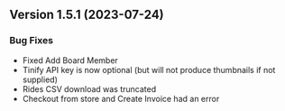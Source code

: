  ## Version 1.5.1 (2023-07-24)

 ### Bug Fixes
 - Fixed Add Board Member
 - Tinify API key is now optional (but will not produce thumbnails if not supplied)
 - Rides CSV download was truncated
 - Checkout from store and Create Invoice had an error
